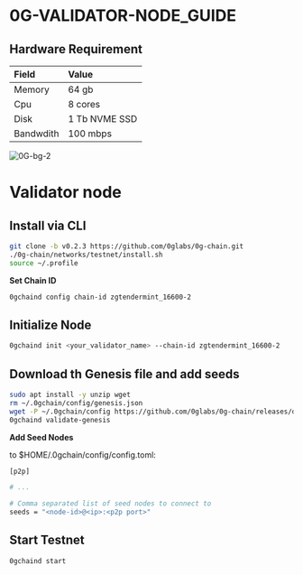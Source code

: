 # 0G-VALIDATOR-NODE_GUIDE
## Hardware Requirement
|Field|Value|
|:----|:----|
|Memory| 64 gb|
|Cpu|8 cores|
|Disk| 1 Tb NVME SSD|
|Bandwdith|100 mbps|

![0G-bg-2](https://github.com/user-attachments/assets/31bc7ec4-0330-49e3-a42c-eae4e20ea262)


# Validator node
## Install via CLI
```bash
git clone -b v0.2.3 https://github.com/0glabs/0g-chain.git
./0g-chain/networks/testnet/install.sh
source ~/.profile
```

**Set Chain ID**
```bash
0gchaind config chain-id zgtendermint_16600-2
```

## Initialize Node
```bash
0gchaind init <your_validator_name> --chain-id zgtendermint_16600-2
```

## Download th Genesis file and add seeds
```bash
sudo apt install -y unzip wget
rm ~/.0gchain/config/genesis.json
wget -P ~/.0gchain/config https://github.com/0glabs/0g-chain/releases/download/v0.2.3/genesis.json
0gchaind validate-genesis
```

**Add Seed Nodes**

to $HOME/.0gchain/config/config.toml:
```bash
[p2p]

# ...

# Comma separated list of seed nodes to connect to
seeds = "<node-id>@<ip>:<p2p port>"
```

## Start Testnet
```bash
0gchaind start
```
